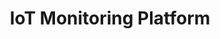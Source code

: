 ---
title: "IoT Monitoring Platform"
# watermark text
watermark: "Monitoring"
# page header background image
page_header_image: "images/background/about.jpg"
# meta description
description : "A Smarter Tomorrow with IoT Life Cycle Management"

layout : "service"
draft : false

##################################### About #############################
about:
  enable : true
  about_item:
    # about item loop
    - image : "images/common/soon.png"
      subtitle : "Explore"
      title : "IoT Life Cycle Management"
      content : "We are crafting a platform that brings devices to life, turning data into decisions and monitoring into mastery..<br><br><br><br><br><br><br> <br><br><br><br><br><br><br>"
      button:
        enable : false
        label : "Explore the Service"
        link : "https://msgcloud.in"
        

---
